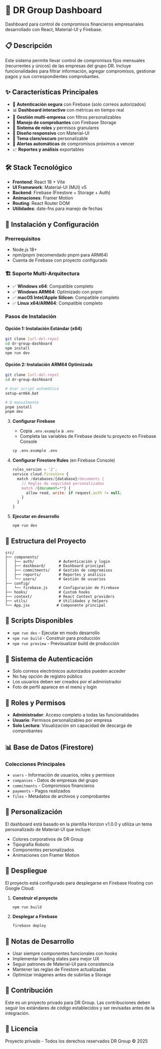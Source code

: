 # 🎯 DR Group Dashboard

Dashboard para control de compromisos financieros empresariales desarrollado con React, Material-UI y Firebase.

## 📋 Descripción

Este sistema permite llevar control de compromisos fijos mensuales (recurrentes y únicos) de las empresas del grupo DR. Incluye funcionalidades para filtrar información, agregar compromisos, gestionar pagos y sus correspondientes comprobantes.

## ✨ Características Principales

- 🔐 **Autenticación segura** con Firebase (solo correos autorizados)
- 📊 **Dashboard interactivo** con métricas en tiempo real
- 💼 **Gestión multi-empresa** con filtros personalizables
- 📁 **Manejo de comprobantes** con Firebase Storage
- 👥 **Sistema de roles** y permisos granulares
- 📱 **Diseño responsivo** con Material-UI
- 🌙 **Tema claro/oscuro** personalizable
- 🔔 **Alertas automáticas** de compromisos próximos a vencer
- 📈 **Reportes y análisis** exportables

## 🛠️ Stack Tecnológico

- **Frontend**: React 18 + Vite
- **UI Framework**: Material-UI (MUI) v5
- **Backend**: Firebase (Firestore + Storage + Auth)
- **Animaciones**: Framer Motion
- **Routing**: React Router DOM
- **Utilidades**: date-fns para manejo de fechas

## 🚀 Instalación y Configuración

### Prerrequisitos

- Node.js 18+ 
- npm/pnpm (recomendado pnpm para ARM64)
- Cuenta de Firebase con proyecto configurado

### 🏗️ Soporte Multi-Arquitectura
- ✅ **Windows x64**: Compatible completo
- ✅ **Windows ARM64**: Optimizado con pnpm
- ✅ **macOS Intel/Apple Silicon**: Compatible completo
- ✅ **Linux x64/ARM64**: Compatible completo

### Pasos de Instalación

#### Opción 1: Instalación Estándar (x64)
```bash
git clone [url-del-repo]
cd dr-group-dashboard
npm install
npm run dev
```

#### Opción 2: Instalación ARM64 Optimizada
```bash
git clone [url-del-repo]
cd dr-group-dashboard

# Usar script automático
setup-arm64.bat

# O manualmente
pnpm install
pnpm dev
```

3. **Configurar Firebase**
   - Copia `.env.example` a `.env`
   - Completa las variables de Firebase desde tu proyecto en Firebase Console
   ```bash
   cp .env.example .env
   ```

4. **Configurar Firestore Rules** (en Firebase Console)
   ```javascript
   rules_version = '2';
   service cloud.firestore {
     match /databases/{database}/documents {
       // Reglas de seguridad personalizadas
       match /{document=**} {
         allow read, write: if request.auth != null;
       }
     }
   }
   ```

5. **Ejecutar en desarrollo**
   ```bash
   npm run dev
   ```

## 📂 Estructura del Proyecto

```
src/
├── components/
│   ├── auth/           # Autenticación y login
│   ├── dashboard/      # Dashboard principal
│   ├── commitments/    # Gestión de compromisos
│   ├── reports/        # Reportes y análisis
│   └── users/          # Gestión de usuarios
├── config/
│   └── firebase.js     # Configuración de Firebase
├── hooks/              # Custom hooks
├── context/            # React Context providers
├── utils/              # Utilidades y helpers
└── App.jsx            # Componente principal
```

## 🔧 Scripts Disponibles

- `npm run dev` - Ejecutar en modo desarrollo
- `npm run build` - Construir para producción
- `npm run preview` - Previsualizar build de producción

## 🔐 Sistema de Autenticación

- Solo correos electrónicos autorizados pueden acceder
- No hay opción de registro público
- Los usuarios deben ser creados por el administrador
- Foto de perfil aparece en el menú y login

## 👥 Roles y Permisos

- **Administrador**: Acceso completo a todas las funcionalidades
- **Usuario**: Permisos personalizables por empresa
- **Solo Lectura**: Visualización sin capacidad de descarga de comprobantes

## 📊 Base de Datos (Firestore)

### Colecciones Principales

- `users` - Información de usuarios, roles y permisos
- `companies` - Datos de empresas del grupo
- `commitments` - Compromisos financieros
- `payments` - Pagos realizados
- `files` - Metadatos de archivos y comprobantes

## 🎨 Personalización

El dashboard está basado en la plantilla Horizon v1.0.0 y utiliza un tema personalizado de Material-UI que incluye:

- Colores corporativos de DR Group
- Tipografía Roboto
- Componentes personalizados
- Animaciones con Framer Motion

## 🚀 Despliegue

El proyecto está configurado para desplegarse en Firebase Hosting con Google Cloud:

1. **Construir el proyecto**
   ```bash
   npm run build
   ```

2. **Desplegar a Firebase**
   ```bash
   firebase deploy
   ```

## 📝 Notas de Desarrollo

- Usar siempre componentes funcionales con hooks
- Implementar loading states para mejor UX
- Seguir patrones de Material-UI para consistencia
- Mantener las reglas de Firestore actualizadas
- Optimizar imágenes antes de subirlas a Storage

## 🤝 Contribución

Este es un proyecto privado para DR Group. Las contribuciones deben seguir los estándares de código establecidos y ser revisadas antes de la integración.

## 📄 Licencia

Proyecto privado - Todos los derechos reservados DR Group © 2025
